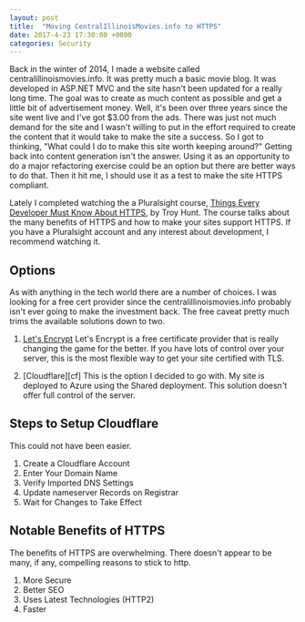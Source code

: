 ```yaml
---
layout: post
title:  "Moving CentralIllinoisMovies.info to HTTPS"
date: 2017-4-23 17:30:00 +0000
categories: Security
---
```


Back in the winter of 2014, I made a website called centralillinoismovies.info. It was pretty much a basic movie blog. It was developed in ASP.NET MVC and the site hasn't been updated for a really long time. The goal was to create as much content as possible and get a little bit of advertisement money. Well, it's been over three years since the site went live and I've got $3.00 from the ads. There was just not much demand for the site and I wasn't willing to put in the effort required to create the content that it would take to make the site a success. So I got to thinking, "What could I do to make this site worth keeping around?" Getting back into content generation isn't the answer. Using it as an opportunity to do a major refactoring exercise could be an option but there are better ways to do that. Then it hit me, I should use it as a test to make the site HTTPS compliant.

Lately I completed watching the a Pluralsight course, [Things Every Developer Must Know About HTTPS][https], by Troy Hunt. The course talks about the many benefits of HTTPS and how to make your sites support HTTPS. If you have a Pluralsight account and any interest about development, I recommend watching it. 

Options
----
As with anything in the tech world there are a number of choices. I was looking for a free cert provider since the centralillinoismovies.info probably isn't ever going to make the investment back. The free caveat pretty much trims the available solutions down to two.

1. [Let's Encrypt][le]
Let's Encrypt is a free certificate provider that is really changing the game for the better. If you have lots of control over your server, this is the most flexible way to get your site certified with TLS.

2. [Cloudflare][cf]
This is the option I decided to go with. My site is deployed to Azure using the Shared deployment. This solution doesn't offer full control of the server.

Steps to Setup Cloudflare
----
This could not have been easier.

1. Create a Cloudflare Account
2. Enter Your Domain Name
3. Verify Imported DNS Settings
4. Update nameserver Records on Registrar
5. Wait for Changes to Take Effect

Notable Benefits of HTTPS
----
The benefits of HTTPS are overwhelming. There doesn't appear to be many, if any, compelling reasons to stick to http.
1. More Secure
2. Better SEO
3. Uses Latest Technologies (HTTP2)
4. Faster

[https]: https://app.pluralsight.com/library/courses/https-every-developer-must-know/table-of-contents
[le]:
[cf]: